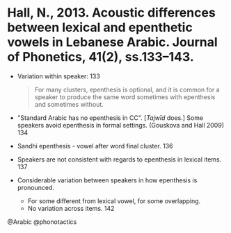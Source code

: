 # Hall, N., 2013. Acoustic differences between lexical and epenthetic vowels in Lebanese Arabic. Journal of Phonetics, 41(2), ss.133–143.

- Variation within speaker: 133

  > For many clusters, epenthesis is optional, and it is common for a speaker to produce the same word sometimes with epenthesis and sometimes without.

- "Standard Arabic has no epenthesis in CC". [*Tajwīd* does.] Some speakers avoid epenthesis in formal settings. (Gouskova and Hall 2009) 134

- Sandhi epenthesis - vowel after word final cluster. 136

- Speakers are not consistent with regards to epenthesis in lexical items. 137

- Considerable variation between speakers in how epenthesis is pronounced.
  - For some different from lexical vowel, for some overlapping. 
  - No variation across items. 142

@Arabic
@phonotactics
